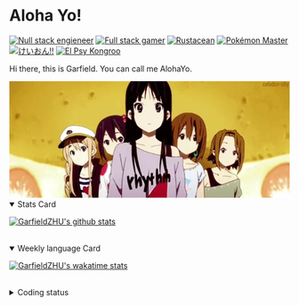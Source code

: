 # Aloha Yo!

[![Null stack engieneer](https://img.shields.io/badge/-Null_stack_engineer-a890f0)](https://github.com/GarfieldZHU)
[![Full stack gamer](https://img.shields.io/badge/-Full_stack_gamer-78c850)](https://steamcommunity.com/profiles/76561198092274492/)
[![Rustacean](https://img.shields.io/badge/-Rustacean-f74c00)](https://www.rust-lang.org/)
[![Pokémon Master](https://img.shields.io/badge/-Pokémon_Master-f8d030)](https://www.pokemon.com/us/pokedex/)
[![けいおん!!](https://img.shields.io/badge/-けいおん!!-f85888)](https://ja.wikipedia.org/wiki/%E6%94%BE%E8%AA%B2%E5%BE%8C%E3%83%86%E3%82%A3%E3%83%BC%E3%82%BF%E3%82%A4%E3%83%A0_(%E3%82%A2%E3%83%AB%E3%83%90%E3%83%A0))
[![El Psy Kongroo](https://img.shields.io/badge/-El_Psy_Kongroo-6890f0)](https://mzh.moegirl.org.cn/zh-hans/El_psy_congroo)


Hi there, this is Garfield. You can call me AlohaYo. 

<img width="640" src="https://raw.githubusercontent.com/GarfieldZHU/GarfieldZHU/master/assets/k-on-5.webp" />


<details open>
<summary>Stats Card</summary>
 
[![GarfieldZHU's github stats](https://github-readme-stats.vercel.app/api?username=GarfieldZHU&show_icons=true&theme=tokyonight)](https://github.com/anuraghazra/github-readme-stats)
 
</details>

<br/>

<details open>
<summary>Weekly language Card</summary>
 
[![GarfieldZHU's wakatime stats](https://github-readme-stats.vercel.app/api/wakatime?username=AlohaYo&theme=nightowl&layout=compact)](https://github.com/GarfieldZHU/GarfieldZHU)


<br/>

</details>

<details>

<summary>Coding status</summary>

<br/>

<!--START_SECTION:waka-->
**🐱 My GitHub Data** 

> 🏆 524 Contributions in the Year 2021
 > 
> 📦 496.4 kB Used in GitHub's Storage 
 > 
> 🚫 Not Opted to Hire
 > 
> 📜 64 Public Repositories 
 > 
> 🔑 36 Private Repositories  
 > 
**I'm a Night 🦉** 

```text
🌞 Morning    104 commits    ████░░░░░░░░░░░░░░░░░░░░░   17.28% 
🌆 Daytime    188 commits    ███████░░░░░░░░░░░░░░░░░░   31.23% 
🌃 Evening    227 commits    █████████░░░░░░░░░░░░░░░░   37.71% 
🌙 Night      83 commits     ███░░░░░░░░░░░░░░░░░░░░░░   13.79%

```


📊 **This Week I Spent My Time On** 

```text
💬 Programming Languages: 
TypeScript               12 hrs 55 mins      ██████████████░░░░░░░░░░░   59.19% 
Java                     5 hrs 42 mins       ██████░░░░░░░░░░░░░░░░░░░   26.14% 
JavaScript               1 hr 20 mins        █░░░░░░░░░░░░░░░░░░░░░░░░   6.12% 
SCSS                     47 mins             █░░░░░░░░░░░░░░░░░░░░░░░░   3.62% 
JSON                     34 mins             ░░░░░░░░░░░░░░░░░░░░░░░░░   2.66%

🔥 Editors: 
VS Code                  15 hrs 50 mins      ██████████████████░░░░░░░   72.49% 
IntelliJ                 6 hrs               ███████░░░░░░░░░░░░░░░░░░   27.51%

💻 Operating System: 
Mac                      15 hrs 25 mins      █████████████████░░░░░░░░   70.64% 
Windows                  6 hrs 24 mins       ███████░░░░░░░░░░░░░░░░░░   29.36%

```


 Last Updated on 31/10/2021
<!--END_SECTION:waka-->

</details>

